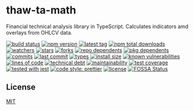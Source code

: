 # thaw-ta-math
Financial technical analysis library in TypeScript. Calculates indicators amd overlays from OHLCV data.

[![build status][build-status-badge-image]][build-status-url]
[![npm version][npm-version-badge-image]][npm-version-url]
[![latest tag][latest-tag-badge-image]][latest-tag-url]
[![npm total downloads][npm-total-downloads-badge-image]][npm-total-downloads-url]
[![watchers][watchers-badge-image]][watchers-url]
[![stars][stars-badge-image]][stars-url]
[![forks][forks-badge-image]][forks-url]
[![repo dependents][repo-dependents-badge-image]][repo-dependents-url]
[![pkg dependents][pkg-dependents-badge-image]][pkg-dependents-url]
[![commits][commits-badge-image]][commits-url]
[![last commit][last-commit-badge-image]][last-commit-url]
[![types][types-badge-image]][types-url]
[![install size][install-size-badge-image]][install-size-url]
[![known vulnerabilities][known-vulnerabilities-badge-image]][known-vulnerabilities-url]
[![lines of code][lines-of-code-badge-image]][lines-of-code-url]
[![technical debt][technical-debt-badge-image]][technical-debt-url]
[![maintainability][maintainability-badge-image]][maintainability-url]
[![test coverage][test-coverage-badge-image]][test-coverage-url]
[![tested with jest][jest-badge-image]][jest-url]
[![code style: prettier][prettier-badge-image]][prettier-url]
[![license][license-badge-image]][license-url]
[![FOSSA Status][fossa-badge-image]][fossa-badge-url]

## License
[MIT](https://choosealicense.com/licenses/mit/)

[build-status-badge-image]: https://secure.travis-ci.org/tom-weatherhead/thaw-ta-math.svg
[build-status-url]: https://travis-ci.org/tom-weatherhead/thaw-ta-math
[npm-version-badge-image]: https://img.shields.io/npm/v/thaw-ta-math.svg
[npm-version-url]: https://www.npmjs.com/package/thaw-ta-math
[latest-tag-badge-image]: https://badgen.net/github/tag/tom-weatherhead/thaw-ta-math
[latest-tag-url]: https://github.com/tom-weatherhead/thaw-ta-math/tags
[npm-total-downloads-badge-image]: https://img.shields.io/npm/dt/thaw-ta-math.svg
[npm-total-downloads-url]: https://www.npmjs.com/package/thaw-ta-math
[watchers-badge-image]: https://badgen.net/github/watchers/tom-weatherhead/thaw-ta-math
[watchers-url]: https://github.com/tom-weatherhead/thaw-ta-math/watchers
[stars-badge-image]: https://badgen.net/github/stars/tom-weatherhead/thaw-ta-math
[stars-url]: https://github.com/tom-weatherhead/thaw-ta-math/stargazers
[forks-badge-image]: https://badgen.net/github/forks/tom-weatherhead/thaw-ta-math
[forks-url]: https://github.com/tom-weatherhead/thaw-ta-math/network/members
[repo-dependents-badge-image]: https://badgen.net/github/dependents-repo/tom-weatherhead/thaw-ta-math
[repo-dependents-url]: https://badgen.net/github/dependents-repo/tom-weatherhead/thaw-ta-math
[pkg-dependents-badge-image]: https://badgen.net/github/dependents-pkg/tom-weatherhead/thaw-ta-math
[pkg-dependents-url]: https://badgen.net/github/dependents-pkg/tom-weatherhead/thaw-ta-math
[commits-badge-image]: https://badgen.net/github/commits/tom-weatherhead/thaw-ta-math
[commits-url]: https://github.com/tom-weatherhead/thaw-ta-math/commits/master
[last-commit-badge-image]: https://badgen.net/github/last-commit/tom-weatherhead/thaw-ta-math
[last-commit-url]: https://badgen.net/github/last-commit/tom-weatherhead/thaw-ta-math
[types-badge-image]: https://badgen.net/npm/types/thaw-ta-math
[types-url]: https://badgen.net/npm/types/thaw-ta-math
[install-size-badge-image]: https://badgen.net/packagephobia/install/thaw-ta-math
[install-size-url]: https://badgen.net/packagephobia/install/thaw-ta-math
[known-vulnerabilities-badge-image]: https://snyk.io/test/github/tom-weatherhead/thaw-ta-math/badge.svg?targetFile=package.json&package-lock.json
[known-vulnerabilities-url]: https://snyk.io/test/github/tom-weatherhead/thaw-ta-math?targetFile=package.json&package-lock.json
[lines-of-code-badge-image]: https://badgen.net/codeclimate/loc/tom-weatherhead/thaw-ta-math
[lines-of-code-url]: https://badgen.net/codeclimate/loc/tom-weatherhead/thaw-ta-math
[technical-debt-badge-image]: https://badgen.net/codeclimate/tech-debt/tom-weatherhead/thaw-ta-math
[technical-debt-url]: https://badgen.net/codeclimate/tech-debt/tom-weatherhead/thaw-ta-math
[maintainability-badge-image]: https://api.codeclimate.com/v1/badges/c145f666856d62f767c9/maintainability
[maintainability-url]: https://codeclimate.com/github/tom-weatherhead/thaw-ta-math/maintainability
[test-coverage-badge-image]: https://api.codeclimate.com/v1/badges/c145f666856d62f767c9/test_coverage
[test-coverage-url]: https://codeclimate.com/github/tom-weatherhead/thaw-ta-math/test_coverage
[jest-badge-image]: https://img.shields.io/badge/tested_with-jest-99424f.svg
[jest-url]: https://github.com/facebook/jest
[prettier-badge-image]: https://img.shields.io/badge/code_style-prettier-ff69b4.svg?style=flat-square
[prettier-url]: https://github.com/prettier/prettier
[license-badge-image]: https://img.shields.io/github/license/mashape/apistatus.svg
[license-url]: https://github.com/tom-weatherhead/thaw-ta-math/blob/master/LICENSE
[fossa-badge-image]: https://app.fossa.io/api/projects/git%2Bhttps%3A%2F%2Fgithub.com%2Ftom%2Dweatherhead%2Fthaw%2Dta%2Dmath.svg?type=shield
[fossa-badge-url]: https://app.fossa.io/projects/git%2Bhttps%3A%2F%2Fgithub.com%2Ftom%2Dweatherhead%2Fthaw%2Dta%2Dmath?ref=badge_shield
